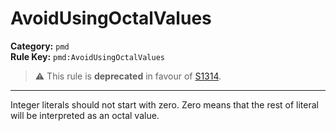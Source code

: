 # AvoidUsingOctalValues
**Category:** `pmd`<br/>
**Rule Key:** `pmd:AvoidUsingOctalValues`<br/>
> :warning: This rule is **deprecated** in favour of [S1314](https://rules.sonarsource.com/java/RSPEC-1314).

-----

Integer literals should not start with zero. Zero means that the rest of literal will be interpreted as an octal value.
